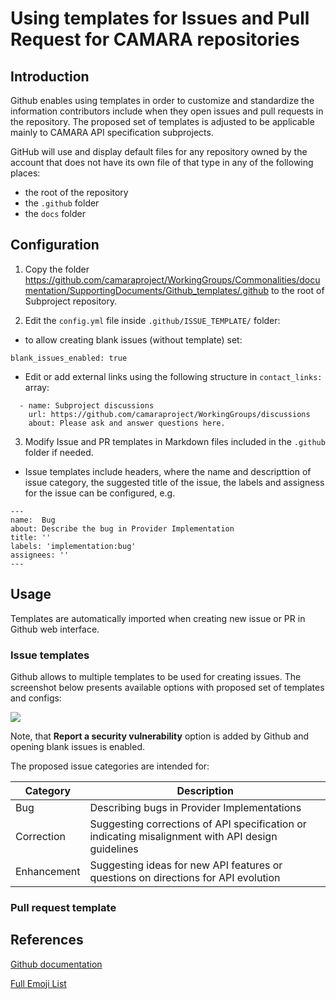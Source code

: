 # Using templates for Issues and Pull Request for CAMARA repositories 

## Introduction

Github enables using templates in order to customize and standardize the information contributors 
include when they open issues and pull requests in the repository.
The proposed set of templates is adjusted to be applicable mainly to CAMARA API specification subprojects.

GitHub will use and display default files for any repository owned by the account that does not have its own file of that type in any of the following places:
* the root of the repository
* the `.github` folder
* the `docs` folder

## Configuration

1. Copy the folder https://github.com/camaraproject/WorkingGroups/Commonalities/documentation/SupportingDocuments/Github_templates/.github
to the root of Subproject repository.

2. Edit the `config.yml` file inside `.github/ISSUE_TEMPLATE/` folder:
* to allow creating blank issues (without template) set:
```      
blank_issues_enabled: true
```
* Edit or add external links using the following structure in `contact_links:` array:

```
  - name: Subproject discussions 
    url: https://github.com/camaraproject/WorkingGroups/discussions
    about: Please ask and answer questions here.
 ```
3. Modify Issue and PR templates in Markdown files included in the  `.github` folder if needed.
* Issue templates include headers, where the name and descripttion of issue category, the suggested title of the issue, 
the labels and assigness for the issue can be configured, e.g. 

```
---
name:  Bug 
about: Describe the bug in Provider Implementation
title: ''
labels: 'implementation:bug'
assignees: ''
---
```

## Usage
Templates are automatically imported when creating new issue or PR in Github web interface.

### Issue templates 

Github allows to multiple templates to be used for creating issues.
The screenshot below presents available options with proposed set of templates and configs: 

![](images/New%20Issue%20%C2%B7%20templates.png)

Note, that **Report a security vulnerability** option is added by Github and opening blank issues is enabled.

The proposed issue categories are intended for:

|Category| Description|
|---|---|
| Bug| Describing bugs in Provider Implementations|
|Correction|Suggesting corrections of API specification or indicating misalignment with API design guidelines|
|Enhancement| Suggesting ideas for new API features or questions on directions for API evolution| 



### Pull request template


## References
[Github documentation](https://docs.github.com/en/communities/using-templates-to-encourage-useful-issues-and-pull-requests/about-issue-and-pull-request-templates)

[Full Emoji List](https://unicode.org/emoji/charts/full-emoji-list.html)

